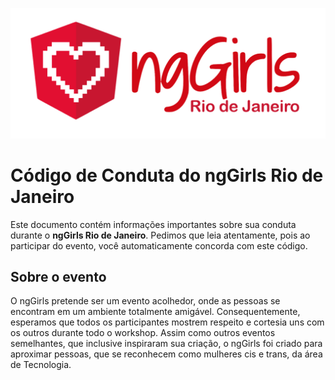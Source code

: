 ![](https://raw.githubusercontent.com/ngGirlsRio/codigo/master/logo.png)

# Código de Conduta do ngGirls Rio de Janeiro
Este documento contém informações importantes sobre sua conduta durante o **ngGirls Rio de Janeiro**. Pedimos que leia atentamente, pois ao participar do evento, você automaticamente concorda com este código.

## Sobre o evento
O ngGirls pretende ser um evento acolhedor, onde as pessoas se encontram em um ambiente totalmente amigável. Consequentemente, esperamos que todos os participantes mostrem respeito e cortesia uns com os outros durante todo o workshop.
Assim como outros eventos semelhantes, que inclusive inspiraram sua criação, o ngGirls foi criado para aproximar pessoas, que se reconhecem como mulheres cis e trans, da área de Tecnologia.
